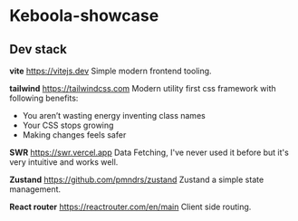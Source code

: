 # Keboola-showcase

## Dev stack

**vite** https://vitejs.dev
Simple modern frontend tooling.

**tailwind** https://tailwindcss.com
Modern utility first css framework with following benefits:

- You aren’t wasting energy inventing class names
- Your CSS stops growing
- Making changes feels safer

**SWR** https://swr.vercel.app
Data Fetching, I've never used it before but it's very intuitive and works well.

**Zustand** https://github.com/pmndrs/zustand
Zustand a simple state management.

**React router** https://reactrouter.com/en/main
Client side routing.

